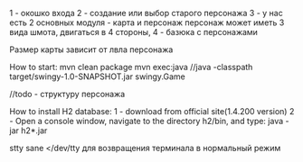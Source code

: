 1 - окошко входа
2 - создание или выбор старого персонажа
3 - у нас есть 2 основных модуля - карта и персонаж
персонаж может иметь 3 вида шмота, двигаться в 4 стороны, 
4 - базюка с персонажами



Размер карты зависит от лвла персонажа

How to start:
mvn clean package
mvn exec:java
//java -classpath target/swingy-1.0-SNAPSHOT.jar swingy.Game


//todo - структуру персонажа


How to install H2 database:
1 - download from official site(1.4.200 version)
2 - Open a console window, navigate to the directory h2/bin, and type:
    java -jar h2*.jar


stty sane </dev/tty для возвращения терминала в нормальный режим
